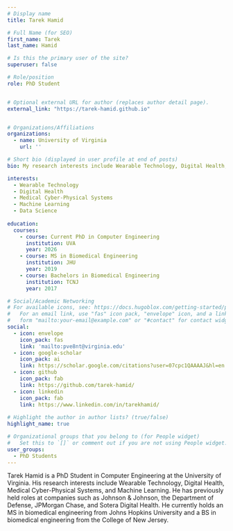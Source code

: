 ```yaml
---
# Display name
title: Tarek Hamid

# Full Name (for SEO)
first_name: Tarek
last_name: Hamid

# Is this the primary user of the site?
superuser: false

# Role/position
role: PhD Student


# Optional external URL for author (replaces author detail page).
external_link: "https://tarek-hamid.github.io"


# Organizations/Affiliations
organizations:
  - name: University of Virginia
    url: ''

# Short bio (displayed in user profile at end of posts)
bio: My research interests include Wearable Technology, Digital Health, Medical Cyber-Physical Systems, and Machine Learning. 

interests:
  - Wearable Technology
  - Digital Health
  - Medical Cyber-Physical Systems
  - Machine Learning
  - Data Science
  
education:
  courses:
    - course: Current PhD in Computer Engineering
      institution: UVA
      year: 2026
    - course: MS in Biomedical Engineering
      institution: JHU
      year: 2019
    - course: Bachelors in Biomedical Engineering
      institution: TCNJ
      year: 2017

# Social/Academic Networking
# For available icons, see: https://docs.hugoblox.com/getting-started/page-builder/#icons
#   For an email link, use "fas" icon pack, "envelope" icon, and a link in the
#   form "mailto:your-email@example.com" or "#contact" for contact widget.
social:
  - icon: envelope
    icon_pack: fas
    link: 'mailto:pve8nt@virginia.edu'
  - icon: google-scholar
    icon_pack: ai
    link: https://scholar.google.com/citations?user=07cpc1QAAAAJ&hl=en
  - icon: github
    icon_pack: fab
    link: https://github.com/tarek-hamid/
  - icon: linkedin
    icon_pack: fab
    link: https://www.linkedin.com/in/tarekhamid/
    
# Highlight the author in author lists? (true/false)
highlight_name: true

# Organizational groups that you belong to (for People widget)
#   Set this to `[]` or comment out if you are not using People widget.
user_groups:
  - PhD Students
---
```


Tarek Hamid is a PhD Student in Computer Engineering at the University of Virginia. His research interests include Wearable Technology, Digital Health, Medical Cyber-Physical Systems, and Machine Learning. He has previously held roles at companies such as Johnson & Johnson, the Department of Defense, JPMorgan Chase, and Sotera Digital Health. He currently holds an MS in biomedical engineering from Johns Hopkins University and a BS in biomedical engineering from the College of New Jersey. 

